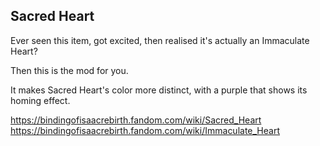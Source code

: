 ## Sacred Heart

Ever seen this item, got excited, then realised it's actually an Immaculate Heart?

Then this is the mod for you.

It makes Sacred Heart's color more distinct, with a purple that shows its homing effect.

https://bindingofisaacrebirth.fandom.com/wiki/Sacred_Heart
https://bindingofisaacrebirth.fandom.com/wiki/Immaculate_Heart
